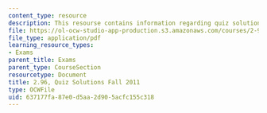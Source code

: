 ```yaml
---
content_type: resource
description: This resourse contains information regarding quiz solutions fall 2011.
file: https://ol-ocw-studio-app-production.s3.amazonaws.com/courses/2-96-management-in-engineering-fall-2012/637177fa87e0d5aa2d905acfc155c318_MIT2_96F12_quiz11s.pdf
file_type: application/pdf
learning_resource_types:
- Exams
parent_title: Exams
parent_type: CourseSection
resourcetype: Document
title: 2.96, Quiz Solutions Fall 2011
type: OCWFile
uid: 637177fa-87e0-d5aa-2d90-5acfc155c318
---
```

